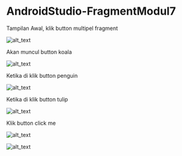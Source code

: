 # AndroidStudio-FragmentModul7

Tampilan Awal, klik button multipel fragment

![alt_text](https://github.com/maharani26/AndroidStudio-FragmentModul7/blob/master/1.jpeg)

Akan muncul button koala

![alt_text](https://github.com/maharani26/AndroidStudio-FragmentModul7/blob/master/2.jpeg)

Ketika di klik button penguin

![alt_text](https://github.com/maharani26/AndroidStudio-FragmentModul7/blob/master/3.jpeg)

Ketika di klik button tulip

![alt_text](https://github.com/maharani26/AndroidStudio-FragmentModul7/blob/master/4.jpeg)

Klik button click me

![alt_text](https://github.com/maharani26/AndroidStudio-FragmentModul7/blob/master/5.jpeg)



![alt_text](https://github.com/maharani26/AndroidStudio-FragmentModul7/blob/master/6.jpeg)




